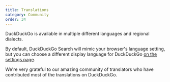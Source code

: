 ```yaml
---
title: Translations
category: Community
order: 34
---
```


<p>
    DuckDuckGo is available in multiple different languages and regional dialects.
</p>

<p>
    By default, DuckDuckGo Search will mimic your browser's language setting, but you can choose a different display language for DuckDuckGo <a href="https://duckduckgo.com/settings">on the settings page</a>.
</p>

<p>
    We're very grateful to our amazing community of translators who have contributed most of the translations on DuckDuckGo.
</p>
